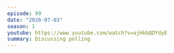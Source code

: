 ```yaml
---
episode: 99
date: "2020-07-03"
season: 1
youtube: https://www.youtube.com/watch?v=ajHkbQDYdyE
summary: Discussing polling
---
```

